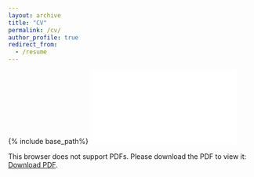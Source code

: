 ```yaml
---
layout: archive
title: "CV"
permalink: /cv/
author_profile: true
redirect_from:
  - /resume
---
```

{% include base_path%}
<object data="assets/Maitreyee_CV_Sep_2024__Ver2_ (2).pdf" type="application/pdf" width="700px" height="700px">
    <embed src="assets/Maitreyee_CV_Sep_2024__Ver2_ (2).pdf">
        <p>This browser does not support PDFs. Please download the PDF to view it: <a href="assets/Maitreyee_CV_Sep_2024__Ver2_ (2).pdf">Download PDF</a>.</p>
    </embed>
</object>

